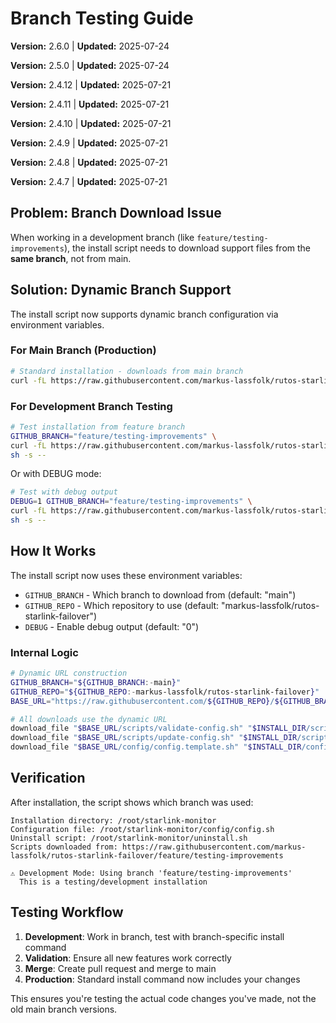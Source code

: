 # Branch Testing Guide

**Version:** 2.6.0 | **Updated:** 2025-07-24

**Version:** 2.5.0 | **Updated:** 2025-07-24

**Version:** 2.4.12 | **Updated:** 2025-07-21

**Version:** 2.4.11 | **Updated:** 2025-07-21

**Version:** 2.4.10 | **Updated:** 2025-07-21

**Version:** 2.4.9 | **Updated:** 2025-07-21

**Version:** 2.4.8 | **Updated:** 2025-07-21

**Version:** 2.4.7 | **Updated:** 2025-07-21

## Problem: Branch Download Issue

When working in a development branch (like `feature/testing-improvements`), the install script needs to download support
files from the **same branch**, not from main.

## Solution: Dynamic Branch Support

The install script now supports dynamic branch configuration via environment variables.

### For Main Branch (Production)

```bash
# Standard installation - downloads from main branch
curl -fL https://raw.githubusercontent.com/markus-lassfolk/rutos-starlink-failover/main/scripts/install.sh | sh
```

### For Development Branch Testing

```bash
# Test installation from feature branch
GITHUB_BRANCH="feature/testing-improvements" \
curl -fL https://raw.githubusercontent.com/markus-lassfolk/rutos-starlink-failover/feature/testing-improvements/scripts/install.sh | \
sh -s --
```

Or with DEBUG mode:

```bash
# Test with debug output
DEBUG=1 GITHUB_BRANCH="feature/testing-improvements" \
curl -fL https://raw.githubusercontent.com/markus-lassfolk/rutos-starlink-failover/feature/testing-improvements/scripts/install.sh | \
sh -s --
```

## How It Works

The install script now uses these environment variables:

- `GITHUB_BRANCH` - Which branch to download from (default: "main")
- `GITHUB_REPO` - Which repository to use (default: "markus-lassfolk/rutos-starlink-failover")
- `DEBUG` - Enable debug output (default: "0")

### Internal Logic

```bash
# Dynamic URL construction
GITHUB_BRANCH="${GITHUB_BRANCH:-main}"
GITHUB_REPO="${GITHUB_REPO:-markus-lassfolk/rutos-starlink-failover}"
BASE_URL="https://raw.githubusercontent.com/${GITHUB_REPO}/${GITHUB_BRANCH}"

# All downloads use the dynamic URL
download_file "$BASE_URL/scripts/validate-config.sh" "$INSTALL_DIR/scripts/validate-config.sh"
download_file "$BASE_URL/scripts/update-config.sh" "$INSTALL_DIR/scripts/update-config.sh"
download_file "$BASE_URL/config/config.template.sh" "$INSTALL_DIR/config/config.template.sh"
```

## Verification

After installation, the script shows which branch was used:

```text
Installation directory: /root/starlink-monitor
Configuration file: /root/starlink-monitor/config/config.sh
Uninstall script: /root/starlink-monitor/uninstall.sh
Scripts downloaded from: https://raw.githubusercontent.com/markus-lassfolk/rutos-starlink-failover/feature/testing-improvements

⚠ Development Mode: Using branch 'feature/testing-improvements'
  This is a testing/development installation
```

## Testing Workflow

1. **Development**: Work in branch, test with branch-specific install command
2. **Validation**: Ensure all new features work correctly
3. **Merge**: Create pull request and merge to main
4. **Production**: Standard install command now includes your changes

This ensures you're testing the actual code changes you've made, not the old main branch versions.
